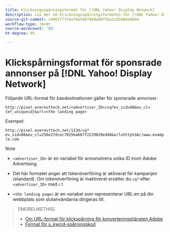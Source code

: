 ```yaml
---
title: Klickningsspårningsformat för [!DNL Yahoo! Display Network]
description: Läs mer om klickningsspårningsformaten för [!DNL Yahoo! Display Network] konton.
source-git-commit: cd461f73f4a70a5647844a6075ba1c65d64a9b04
workflow-type: tm+mt
source-wordcount: '93'
ht-degree: 0%

---
```


# Klickspårningsformat för sponsrade annonser på [!DNL Yahoo! Display Network]

Följande URL-format för basdestinationen gäller för sponsrade annonser:

`http://pixel.everesttech.net/<advertiser_ID>/cq?ev_sid=86&ev_cl={ef_uniqueid}&url=<the landing page>`

Exempel:

`http://pixel.everesttech.net/1234/cq?ev_sid=86&ev_cl=258e27dcec70156a667f2229020e488&url=http%3A//www.example.com`

>[!NOTE]
>
>* `<advertiser_ID>` är en variabel för annonsörens unika ID inom Adobe Advertising.
>
>* Det här formatet anger att tokenöverföring är aktiverat för kampanjen (standard). Om tokenöverföring är inaktiverat ersätter du `cq?` efter `<advertiser_ID>` med `c?`.
>
>* `<the landing page>` är en variabel som representerar URL:en på din webbplats som slutanvändarna dirigeras till.


>[!MORELIKETHIS]
>
>* [Om URL-format för klickspårning för konverteringstjänsten Adobe](formats-click-tracking-about.md)
>* [Format för s\_kwcid-spårningskod](skwcid-tracking-parameter.md)

